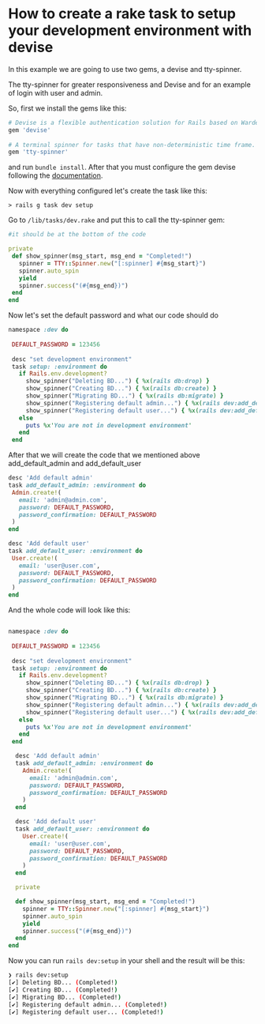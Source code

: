 # How to create a rake task to setup your development environment with devise
In this example we are going to use two gems, a devise and tty-spinner. 

The tty-spinner for greater responsiveness and Devise and for an example of login with user and admin. 

So, first we install the gems like this: 

```ruby
# Devise is a flexible authentication solution for Rails based on Warden  
gem 'devise'  
  
# A terminal spinner for tasks that have non-deterministic time frame.  
gem 'tty-spinner'

```

and run `bundle install`. After that you must configure the gem devise following the [documentation](https://github.com/heartcombo/devise).


Now with everything configured let's create the task like this:
```shell
> rails g task dev setup
```

Go to `/lib/tasks/dev.rake` and  put this to call the tty-spinner gem:
```ruby
#it should be at the bottom of the code

private
 def show_spinner(msg_start, msg_end = "Completed!")  
   spinner = TTY::Spinner.new("[:spinner] #{msg_start}")  
   spinner.auto_spin  
   yield  
   spinner.success("(#{msg_end})")  
 end  
end
```

Now let's set the default password and what our code should do

```ruby
namespace :dev do  
  
 DEFAULT_PASSWORD = 123456  
  
 desc "set development environment"  
 task setup: :environment do  
   if Rails.env.development?  
	 show_spinner("Deleting BD...") { %x(rails db:drop) }  
	 show_spinner("Creating BD...") { %x(rails db:create) }  
	 show_spinner("Migrating BD...") { %x(rails db:migrate) }  
	 show_spinner("Registering default admin...") { %x(rails dev:add_default_admin) }  
	 show_spinner("Registering default user...") { %x(rails dev:add_default_user) }  
   else  
	 puts %x'You are not in development environment'  
   end  
 end
```

After that we will create the code that we mentioned above add_default_admin and add_default_user

```ruby
desc 'Add default admin'  
task add_default_admin: :environment do  
 Admin.create!(  
   email: 'admin@admin.com',  
   password: DEFAULT_PASSWORD,  
   password_confirmation: DEFAULT_PASSWORD  
 )
end
```

```ruby 
desc 'Add default user'  
task add_default_user: :environment do  
 User.create!(  
   email: 'user@user.com',  
   password: DEFAULT_PASSWORD,  
   password_confirmation: DEFAULT_PASSWORD  
 )
end
```

And the whole code will look like this:
```ruby

namespace :dev do  
  
 DEFAULT_PASSWORD = 123456  
  
 desc "set development environment"  
 task setup: :environment do  
   if Rails.env.development?  
	 show_spinner("Deleting BD...") { %x(rails db:drop) }  
	 show_spinner("Creating BD...") { %x(rails db:create) }  
	 show_spinner("Migrating BD...") { %x(rails db:migrate) }  
	 show_spinner("Registering default admin...") { %x(rails dev:add_default_admin) }  
	 show_spinner("Registering default user...") { %x(rails dev:add_default_user) }  
   else  
	 puts %x'You are not in development environment'  
   end  
 end

  desc 'Add default admin'  
  task add_default_admin: :environment do  
	Admin.create!(  
	  email: 'admin@admin.com',  
	  password: DEFAULT_PASSWORD,  
	  password_confirmation: DEFAULT_PASSWORD  
	)
  end

  desc 'Add default user'  
  task add_default_user: :environment do  
	User.create!(  
	  email: 'user@user.com',  
	  password: DEFAULT_PASSWORD,  
	  password_confirmation: DEFAULT_PASSWORD  
	)
  end

  private

  def show_spinner(msg_start, msg_end = "Completed!")  
    spinner = TTY::Spinner.new("[:spinner] #{msg_start}")  
	spinner.auto_spin  
	yield  
	spinner.success("(#{msg_end})")  
  end  
end
```

Now you can run `rails dev:setup` in your shell and the result will be this:
```bash
❯ rails dev:setup
[✔] Deleting BD... (Completed!)
[✔] Creating BD... (Completed!)
[✔] Migrating BD... (Completed!)
[✔] Registering default admin... (Completed!)
[✔] Registering default user... (Completed!)
```